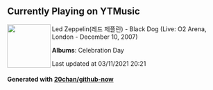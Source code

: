 ## Currently Playing on YTMusic

[<img align="left" width="100" src="https://lh3.googleusercontent.com/QnBNhEtrDH-2dY4e7Pr0usEwf6PJ6SR04bzGRQuB_6N4UcCPqCQgYl3-cLVzfHL3_4y8YceQ0HcA9mCJ">](https://music.youtube.com/watch?v=as2dI2FeeKQ)

Led Zeppelin(레드 제플린) - Black Dog (Live: O2 Arena, London - December 10, 2007)

**Albums**: Celebration Day

Last updated at 03/11/2021 20:21

#### Generated with [20chan/github-now](https://github.com/20chan/github-now)


<!--
**20chan/20chan** is a ✨ _special_ ✨ repository because its `README.md` (this file) appears on your GitHub profile.

Here are some ideas to get you started:

- 🔭 I’m currently working on ...
- 🌱 I’m currently learning ...
- 👯 I’m looking to collaborate on ...
- 🤔 I’m looking for help with ...
- 💬 Ask me about ...
- 📫 How to reach me: ...
- 😄 Pronouns: ...
- ⚡ Fun fact: ...
-->
